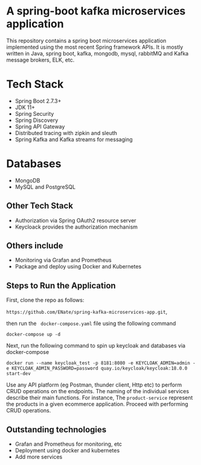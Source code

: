 # A spring-boot kafka microservices application

This repository contains a spring boot microservices application implemented using the most recent Spring framework APIs. It is mostly written in Java, spring boot, kafka, mongodb, mysql, rabbitMQ and Kafka message brokers, ELK, etc.

# Tech Stack

- Spring Boot 2.7.3+
- JDK 11+
- Spring Security
- Spring Discovery
- Spring API Gateway
- Distributed tracing with zipkin and sleuth
- Spring Kafka and Kafka streams for messaging

# Databases

- MongoDB
- MySQL and PostgreSQL

## Other Tech Stack

- Authorization via Spring OAuth2 resource server
- Keycloack provides the authorization mechanism

## Others include

- Monitoring via Grafan and Prometheus
- Package and deploy using Docker and Kubernetes

## Steps to Run the Application

First, clone the repo as follows:

`https://github.com/ENate/spring-kafka-microservices-app.git`,

then run the ` docker-compose.yaml` file using the following command

`docker-compose up -d`

Next, run the following command to spin up keycloak and databases via docker-compose

`docker run --name keycloak_test -p 8181:8080 -e KEYCLOAK_ADMIN=admin -e KEYCLOAK_ADMIN_PASSWORD=password quay.io/keycloak/keycloak:18.0.0 start-dev`

Use any API platform (eg Postman, thunder client, Http etc) to perform CRUD operations on the endpoints. The naming of the individual services describe their main functions. For instance, The `product-service` represent the products in a given ecommerce application. Proceed with performing CRUD operations.

## Outstanding technologies

- Grafan and Prometheus for monitoring, etc
- Deployment using docker and kubernetes
- Add more services

